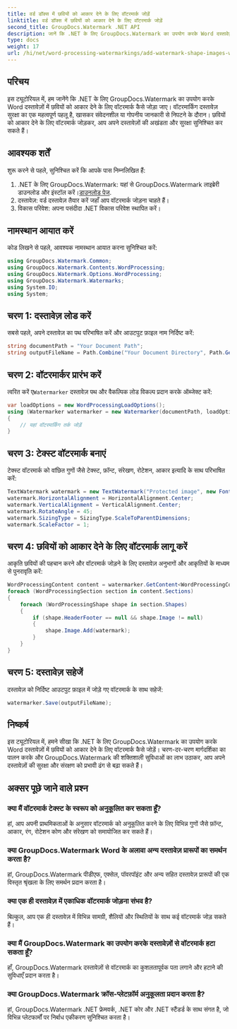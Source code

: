 ```yaml
---
title: वर्ड डॉक्स में छवियों को आकार देने के लिए वॉटरमार्क जोड़ें
linktitle: वर्ड डॉक्स में छवियों को आकार देने के लिए वॉटरमार्क जोड़ें
second_title: GroupDocs.Watermark .NET API
description: जानें कि .NET के लिए GroupDocs.Watermark का उपयोग करके Word दस्तावेज़ों में छवियों को आकार देने के लिए वॉटरमार्क कैसे जोड़ें। इस ट्यूटोरियल के साथ दस्तावेज़ सुरक्षा बढ़ाएँ।
type: docs
weight: 17
url: /hi/net/word-processing-watermarkings/add-watermark-shape-images-word-docs/
---
```

## परिचय
इस ट्यूटोरियल में, हम जानेंगे कि .NET के लिए GroupDocs.Watermark का उपयोग करके Word दस्तावेज़ों में छवियों को आकार देने के लिए वॉटरमार्क कैसे जोड़ा जाए। वॉटरमार्किंग दस्तावेज़ सुरक्षा का एक महत्वपूर्ण पहलू है, खासकर संवेदनशील या गोपनीय जानकारी से निपटने के दौरान। छवियों को आकार देने के लिए वॉटरमार्क जोड़कर, आप अपने दस्तावेज़ों की अखंडता और सुरक्षा सुनिश्चित कर सकते हैं।
## आवश्यक शर्तें
शुरू करने से पहले, सुनिश्चित करें कि आपके पास निम्नलिखित हैं:
1.  .NET के लिए GroupDocs.Watermark: यहां से GroupDocs.Watermark लाइब्रेरी डाउनलोड और इंस्टॉल करें।[डाउनलोड पेज](https://releases.groupdocs.com/Watermark/net/).
2. दस्तावेज़: वर्ड दस्तावेज़ तैयार करें जहाँ आप वॉटरमार्क जोड़ना चाहते हैं।
3. विकास परिवेश: अपना पसंदीदा .NET विकास परिवेश स्थापित करें।
## नामस्थान आयात करें
कोड लिखने से पहले, आवश्यक नामस्थान आयात करना सुनिश्चित करें:
```csharp
using GroupDocs.Watermark.Common;
using GroupDocs.Watermark.Contents.WordProcessing;
using GroupDocs.Watermark.Options.WordProcessing;
using GroupDocs.Watermark.Watermarks;
using System.IO;
using System;
```
## चरण 1: दस्तावेज़ लोड करें
सबसे पहले, अपने दस्तावेज़ का पथ परिभाषित करें और आउटपुट फ़ाइल नाम निर्दिष्ट करें:
```csharp
string documentPath = "Your Document Path";
string outputFileName = Path.Combine("Your Document Directory", Path.GetFileName(documentPath));
```
## चरण 2: वॉटरमार्कर प्रारंभ करें
 त्वरित करें ए`Watermarker` दस्तावेज़ पथ और वैकल्पिक लोड विकल्प प्रदान करके ऑब्जेक्ट करें:
```csharp
var loadOptions = new WordProcessingLoadOptions();
using (Watermarker watermarker = new Watermarker(documentPath, loadOptions))
{
    // यहां वॉटरमार्किंग तर्क जोड़ें
}
```
## चरण 3: टेक्स्ट वॉटरमार्क बनाएं
टेक्स्ट वॉटरमार्क को वांछित गुणों जैसे टेक्स्ट, फ़ॉन्ट, संरेखण, रोटेशन, आकार इत्यादि के साथ परिभाषित करें:
```csharp
TextWatermark watermark = new TextWatermark("Protected image", new Font("Arial", 8));
watermark.HorizontalAlignment = HorizontalAlignment.Center;
watermark.VerticalAlignment = VerticalAlignment.Center;
watermark.RotateAngle = 45;
watermark.SizingType = SizingType.ScaleToParentDimensions;
watermark.ScaleFactor = 1;
```
## चरण 4: छवियों को आकार देने के लिए वॉटरमार्क लागू करें
आकृति छवियों की पहचान करने और वॉटरमार्क जोड़ने के लिए दस्तावेज़ अनुभागों और आकृतियों के माध्यम से पुनरावृति करें:
```csharp
WordProcessingContent content = watermarker.GetContent<WordProcessingContent>();
foreach (WordProcessingSection section in content.Sections)
{
    foreach (WordProcessingShape shape in section.Shapes)
    {
        if (shape.HeaderFooter == null && shape.Image != null)
        {
            shape.Image.Add(watermark);
        }
    }
}
```
## चरण 5: दस्तावेज़ सहेजें
दस्तावेज़ को निर्दिष्ट आउटपुट फ़ाइल में जोड़े गए वॉटरमार्क के साथ सहेजें:
```csharp
watermarker.Save(outputFileName);
```

## निष्कर्ष
इस ट्यूटोरियल में, हमने सीखा कि .NET के लिए GroupDocs.Watermark का उपयोग करके Word दस्तावेज़ों में छवियों को आकार देने के लिए वॉटरमार्क कैसे जोड़ें। चरण-दर-चरण मार्गदर्शिका का पालन करके और GroupDocs.Watermark की शक्तिशाली सुविधाओं का लाभ उठाकर, आप अपने दस्तावेज़ों की सुरक्षा और संरक्षण को प्रभावी ढंग से बढ़ा सकते हैं।
## अक्सर पूछे जाने वाले प्रश्न
### क्या मैं वॉटरमार्क टेक्स्ट के स्वरूप को अनुकूलित कर सकता हूँ?
हां, आप अपनी प्राथमिकताओं के अनुसार वॉटरमार्क को अनुकूलित करने के लिए विभिन्न गुणों जैसे फ़ॉन्ट, आकार, रंग, रोटेशन कोण और संरेखण को समायोजित कर सकते हैं।
### क्या GroupDocs.Watermark Word के अलावा अन्य दस्तावेज़ प्रारूपों का समर्थन करता है?
हां, GroupDocs.Watermark पीडीएफ, एक्सेल, पॉवरपॉइंट और अन्य सहित दस्तावेज़ प्रारूपों की एक विस्तृत श्रृंखला के लिए समर्थन प्रदान करता है।
### क्या एक ही दस्तावेज़ में एकाधिक वॉटरमार्क जोड़ना संभव है?
बिल्कुल, आप एक ही दस्तावेज़ में विभिन्न सामग्री, शैलियों और स्थितियों के साथ कई वॉटरमार्क जोड़ सकते हैं।
### क्या मैं GroupDocs.Watermark का उपयोग करके दस्तावेज़ों से वॉटरमार्क हटा सकता हूँ?
हाँ, GroupDocs.Watermark दस्तावेज़ों से वॉटरमार्क का कुशलतापूर्वक पता लगाने और हटाने की सुविधाएँ प्रदान करता है।
### क्या GroupDocs.Watermark क्रॉस-प्लेटफ़ॉर्म अनुकूलता प्रदान करता है?
हां, GroupDocs.Watermark .NET फ्रेमवर्क, .NET कोर और .NET स्टैंडर्ड के साथ संगत है, जो विभिन्न प्लेटफार्मों पर निर्बाध एकीकरण सुनिश्चित करता है।